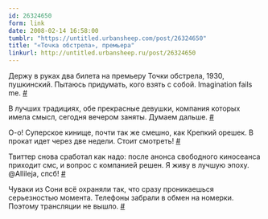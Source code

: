 ```yaml
---
id: 26324650
form: link
date: 2008-02-14 16:58:00
tumblr: "https://untitled.urbansheep.com/post/26324650"
title: "«Точка обстрела», премьера"
linkurl: http://untitled.urbansheep.ru/post/26324650
---
```

<p>Держу в руках два билета на премьеру Точки обстрела, 1930, пушкинский. Пытаюсь придумать, кого взять с собой. Imagination fails me. <a href="http://twitter.com/urbansheep/statuses/711322892">#</a></p>

<p>В лучших традициях, обе прекрасные девушки, компания которых имела смысл, сегодня вечером заняты. Думаем дальше. <a href="http://twitter.com/urbansheep/statuses/711335572">#</a></p>

<p>О-о! Суперское кинище, почти так же смешно, как Крепкий орешек. В прокат идет через две недели. Стоит смотреть! <a href="http://twitter.com/urbansheep/statuses/712781162">#</a></p>

<p>Твиттер снова сработал как надо: после анонса свободного киносеанса приходит смс, и вопрос с компанией решен. Я живу в лучшую эпоху. @Allileja, спсб! <a href="http://twitter.com/urbansheep/statuses/712820392">#</a></p>

<p>Чуваки из Сони всё охраняли так, что сразу проникаешься серьезностью момента. Телефоны забрали в обмен на номерки. Поэтому трансляции не вышло. <a href="http://twitter.com/urbansheep/statuses/712830712">#</a></p>
